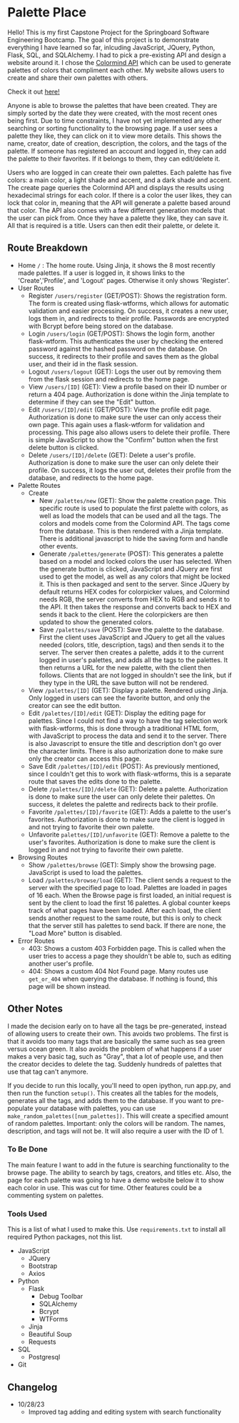 # Palette Place

Hello! This is my first Capstone Project for the Springboard Software Engineering Bootcamp. The goal of this project is to demonstrate everything I have learned so far, inlcuding JavaScript, JQuery, Python, Flask, SQL, and SQLAlchemy. I had to pick a pre-existing API and design a website around it. I chose the [Colormind API](http://colormind.io/) which can be used to generate palettes of colors that compliment each other. My website allows users to create and share their own palettes with others.

Check it out [here!](https://palette-place.onrender.com/)

Anyone is able to browse the palettes that have been created. They are simply sorted by the date they were created, with the most recent ones being first. Due to time constraints, I have not yet implemented any other searching or sorting functionality to the browsing page. If a user sees a palette they like, they can click on it to view more details. This shows the name, creator, date of creation, description, the colors, and the tags of the palette. If someone has registered an account and logged in, they can add the palette to their favorites. If it belongs to them, they can edit/delete it.

Users who are logged in can create their own palettes. Each palette has five colors: a main color, a light shade and accent, and a dark shade and accent. The create page queries the Colormind API and displays the results using hexadecimal strings for each color. If there is a color the user likes, they can lock that color in, meaning that the API will generate a palette based around that color. The API also comes with a few different generation models that the user can pick from. Once they have a palette they like, they can save it. All that is required is a title. Users can then edit their palette, or delete it. 

## Route Breakdown

- Home `/` : The home route. Using Jinja, it shows the 8 most recently made palettes. If a user is logged in, it shows links to the 'Create','Profile', and 'Logout' pages. Otherwise it only shows 'Register'.
- User Routes
	- Register `/users/register` (GET/POST): Shows the registration form. The form is created using flask-wtforms, which allows for automatic validation and easier processing. On success, it creates a new user, logs them in, and redirects to their profile. Passwords are encrypted with Bcrypt before being stored on the database.
	-  Login `/users/login` (GET/POST): Shows the login form, another flask-wtform. This authenticates the user by checking the entered password against the hashed password on the database. On success, it redirects to their profile and saves them as the global user, and their id in the flask session.
	-  Logout `/users/logout` (GET): Logs the user out by removing them from the flask session and redirects to the home page.
	-  View `/users/[ID]` (GET): View a profile based on their ID number or return a 404 page. Authorization is done within the Jinja template to determine if they can see the "Edit" button.
	-  Edit `/users/[ID]/edit` (GET/POST): View the profile edit page. Authorization is done to make sure the user can only access their own page. This again uses a flask-wtform for validation and processing. This page also allows users to delete their profile. There is simple JavaScript to show the "Confirm" button when the first delete button is clicked.
	-  Delete `/users/[ID]/delete` (GET): Delete a user's profile. Authorization is done to make sure the user can only delete their profile. On success, it logs the user out, deletes their profile from the database, and redirects to the home page.
- Palette Routes
	- Create
		- New `/palettes/new` (GET): Show the palette creation page. This specific route is used to populate the first palette with colors, as well as load the models that can be used and all the tags. The colors and models come from the Colormind API. The tags come from the database. This is then rendered with a Jinja template. There is additional javascript to hide the saving form and handle other events.
		- Generate `/palettes/generate` (POST): This generates a palette based on a model and locked colors the user has selected. When the generate button is clicked, JavaScript and JQuery are first used to get the model, as well as any colors that might be locked it. This is then packaged and sent to the server. Since JQuery by default returns HEX codes for colorpicker values, and Colormind needs RGB, the server converts from HEX to RGB and sends it to the API. It then takes the response and converts back to HEX and sends it back to the client. Here the colorpickers are then updated to show the generated colors.
		- Save `/palettes/save` (POST): Save the palette to the database. First the client uses JavaScript and JQuery to get all the values needed (colors, title, description, tags) and then sends it to the server. The server then creates a palette, adds it to the current logged in user's palettes, and adds all the tags to the palettes. It then returns a URL for the new palette, with the client then follows. Clients that are not logged in shouldn't see the link, but if they type in the URL the save button will not be rendered.
	- View `/palettes/[ID]` (GET): Display a palette. Rendered using Jinja. Only logged in users can see the favorite button, and only the creator can see the edit button.
	- Edit `/palettes/[ID]/edit` (GET): Display the editing page for palettes. Since I could not find a way to have the tag selection work with flask-wtforms, this is done through a traditional HTML form, with JavaScript to process the data and send it to the server. There is also Javascript to ensure the title and description don't go over the character limits. There is also authorization done to make sure only the creator can access this page.
	- Save Edit `/palettes/[ID]/edit` (POST): As previously mentioned, since I couldn't get this to work with flask-wtforms, this is a separate route that saves the edits done to the palette.
	- Delete `/palettes/[ID]/delete` (GET): Delete a palette. Authorization is done to make sure the user can only delete their palettes. On success, it deletes the palette and redirects back to their profile.
	- Favorite `/palettes/[ID]/favorite` (GET): Adds a palette to the user's favorites. Authorization is done to make sure the client is logged in and not trying to favorite their own palette.
	- Unfavorite `palettes/[ID]/unfavorite` (GET): Remove a palette to the user's favorites. Authorization is done to make sure the client is logged in and not trying to favorite their own palette.
- Browsing Routes
	- Show `/palettes/browse` (GET): Simply show the browsing page. JavaScript is used to load the palettes.
	- Load `/palettes/browse/load` (GET): The client sends a request to the server with the specified page to load. Palettes are loaded in pages of 16 each. When the Browse page is first loaded, an initial request is sent by the client to load the first 16 palettes. A global counter keeps track of what pages have been loaded. After each load, the client sends another request to the same route, but this is only to check that the server still has palettes to send back. If there are none, the "Load More" button is disabled.
- Error Routes
	- 403: Shows a custom 403 Forbidden page. This is called when the user tries to access a page they shouldn't be able to, such as editing another user's profile.
	- 404: Shows a custom 404 Not Found page. Many routes use `get_or_404` when querying the database. If nothing is found, this page will be shown instead.

## Other Notes

I made the decision early on to have all the tags be pre-generated, instead of allowing users to create their own. This avoids two problems. The first is that it avoids too many tags that are basically the same such as sea green versus ocean green. It also avoids the problem of what happens if a user makes a very basic tag, such as "Gray", that a lot of people use, and then the creator decides to delete the tag. Suddenly hundreds of palettes that use that tag can't anymore.

If you decide to run this locally, you'll need to open ipython, run app.py, and then run the function `setup()`. This creates all the tables for the models, generates all the tags, and adds them to the database. If you want to pre-populate your database with palettes, you can use `make_random_palettes([num_palettes])`. This will create a specified amount of random palettes. Important: only the colors will be random. The names, description, and tags will not be. It will also require a user with the ID of 1.

### To Be Done

The main feature I want to add in the future is searching functionality to the browse page. The ability to search by tags, creators, and titles etc. Also, the page for each palette was going to have a demo website below it to show each color in use. This was cut for time. Other features could be a commenting system on palettes.

### Tools Used

This is a list of what I used to make this. Use `requirements.txt` to install all required  Python packages, not this list.

- JavaScript
	- JQuery
	- Bootstrap
	- Axios
- Python
	- Flask
		- Debug Toolbar
		- SQLAlchemy
		- Bcrypt
		- WTForms
	- Jinja
	- Beautiful Soup
	- Requests
- SQL
	- Postgresql
- Git

## Changelog

- 10/28/23
	- Improved tag adding and editing system with search functionality